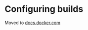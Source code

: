 # Configuring builds

Moved to [docs.docker.com](https://docs.docker.com/build/customize/bake/configuring-build)
